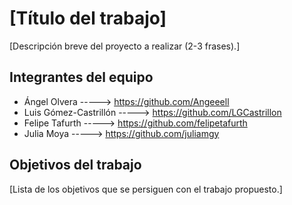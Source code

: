 # [Título del trabajo]

[Descripción breve del proyecto a realizar (2-3 frases).]

## Integrantes del equipo

* Ángel Olvera -----> https://github.com/Angeeell
* Luis Gómez-Castrillón -----> https://github.com/LGCastrillon  
* Felipe Tafurth -----> https://github.com/felipetafurth
* Julia Moya -----> https://github.com/juliamgy

## Objetivos del trabajo

[Lista de los objetivos que se persiguen con el trabajo propuesto.]
